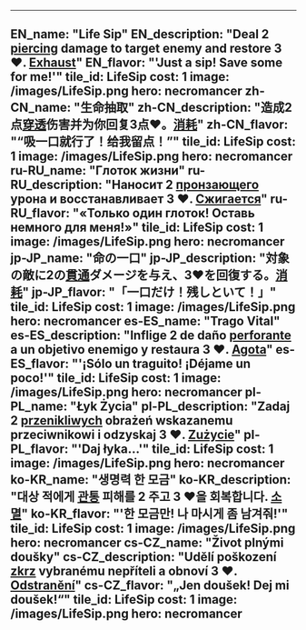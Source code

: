---

EN_name: "Life Sip"
EN_description: "Deal 2 <u>piercing</u> damage to target enemy and restore 3 ❤️. <u>Exhaust</u>"
EN_flavor: "'Just a sip! Save some for me!'"
tile_id: LifeSip
cost: 1
image: /images/LifeSip.png
hero: necromancer
zh-CN_name: "生命抽取"
zh-CN_description: "造成2点<u>穿透</u>伤害并为你回复3点❤️。<u>消耗</u>"
zh-CN_flavor: "“吸一口就行了！给我留点！”"
tile_id: LifeSip
cost: 1
image: /images/LifeSip.png
hero: necromancer
ru-RU_name: "Глоток жизни"
ru-RU_description: "Наносит 2 <u>пронзающего</u> урона и восстанавливает 3 ❤️. <u>Сжигается</u>"
ru-RU_flavor: "«Только один глоток! Оставь немного для меня!»"
tile_id: LifeSip
cost: 1
image: /images/LifeSip.png
hero: necromancer
jp-JP_name: "命の一口"
jp-JP_description: "対象の敵に2の<u>貫通</u>ダメージを与え、3❤️を回復する。<u>消耗</u>"
jp-JP_flavor: "「一口だけ！残しといて！」"
tile_id: LifeSip
cost: 1
image: /images/LifeSip.png
hero: necromancer
es-ES_name: "Trago Vital"
es-ES_description: "Inflige 2 de daño <u>perforante</u> a un objetivo enemigo y restaura 3 ❤️. <u>Agota</u>"
es-ES_flavor: "'¡Sólo un traguito! ¡Déjame un poco!'"
tile_id: LifeSip
cost: 1
image: /images/LifeSip.png
hero: necromancer
pl-PL_name: "Łyk Życia"
pl-PL_description: "Zadaj 2 <u>przenikliwych</u> obrażeń wskazanemu przeciwnikowi i odzyskaj 3 ❤️. <u>Zużycie</u>"
pl-PL_flavor: "'Daj łyka...'"
tile_id: LifeSip
cost: 1
image: /images/LifeSip.png
hero: necromancer
ko-KR_name: "생명력 한 모금"
ko-KR_description: "대상 적에게 <u>관통</u> 피해를 2 주고 3 ❤️을 회복합니다. <u>소멸</u>"
ko-KR_flavor: "'한 모금만! 나 마시게 좀 남겨줘!'"
tile_id: LifeSip
cost: 1
image: /images/LifeSip.png
hero: necromancer
cs-CZ_name: "Život plnými doušky"
cs-CZ_description: "Udělí poškození <u>zkrz</u> vybranému nepříteli a obnoví 3 ❤️. <u>Odstranění</u>"
cs-CZ_flavor: "„Jen doušek! Dej mi doušek!“"
tile_id: LifeSip
cost: 1
image: /images/LifeSip.png
hero: necromancer
---